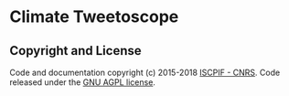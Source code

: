 # Climate Tweetoscope

## Copyright and License

Code and documentation copyright (c) 2015-2018 [ISCPIF - CNRS](https://iscpif.fr). Code released under the [GNU AGPL license](https://github.com/multivacplatform/tweetoscope/blob/master/LICENSE).
